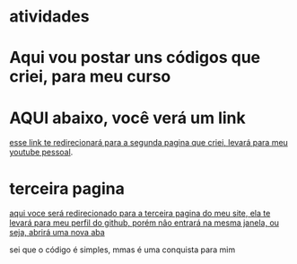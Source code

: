 # atividades

<h1>Aqui vou postar uns códigos que criei, para meu curso</h1>


<!DOCTYPE html>
<html lang="pt-br">
<head>
    <meta charset="UTF-8">
    <meta name="viewport" content="width=device-width, initial-scale=1.0">
    <title>Atividade 1 do módulo 10</title>
</head>
<body>
    <h1>AQUI abaixo, você verá um link</h1>
    <p><a href="https://www.youtube.com/channel/UCxA65kGPFnoEQho0qXC5aSQ">esse link te redirecionará para a segunda pagina que criei, levará para meu youtube pessoal</a>.</p>
    <h1>terceira pagina</h1>
    <p><a href="https://github.com/dreistark" rel target="_blank">aqui voce será redirecionado para a terceira pagina do meu site, ela te levará para meu perfil do github, porém nâo entrará na mesma janela, ou seja, abrirá uma nova aba</a></p> <!-- ou não --> <!-- deu boa prr-->
   
</body>
</html>


<p>sei que o código é simples, mmas é uma conquista para mim</p>

